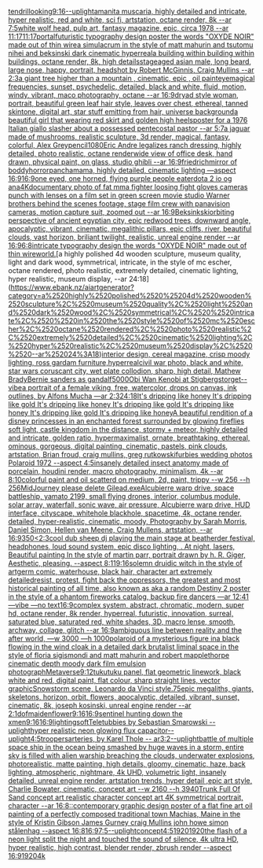 [tendril](https://www.ebank.nz/aiartgenerator?category=tendril)[looking](https://www.ebank.nz/aiartgenerator?category=looking)[9:16](https://www.ebank.nz/aiartgenerator?category=9%3A16)[--uplight](https://www.ebank.nz/aiartgenerator?category=--uplight)[amanita muscaria, highly detailed and intricate, hyper realistic, red and white, sci fi, artstation, octane render, 8k --ar 7:5](https://www.ebank.nz/aiartgenerator?category=amanita%2520muscaria%2C%2520highly%2520detailed%2520and%2520intricate%2C%2520hyper%2520realistic%2C%2520red%2520and%2520white%2C%2520sci%2520fi%2C%2520artstation%2C%2520octane%2520render%2C%25208k%2520--ar%25207%3A5)[white wolf head, pulp art, fantasy magazine, epic, circa 1978 --ar 11:17](https://www.ebank.nz/aiartgenerator?category=white%2520wolf%2520head%2C%2520pulp%2520art%2C%2520fantasy%2520magazine%2C%2520epic%2C%2520circa%25201978%2520--ar%252011%3A17)[11:17](https://www.ebank.nz/aiartgenerator?category=11%3A17)[portal](https://www.ebank.nz/aiartgenerator?category=portal)[futuristic  typography design poster the words "OXYDE NOIR" made out of thin wire](https://www.ebank.nz/aiartgenerator?category=futuristic%2520%2520typography%2520design%2520poster%2520the%2520words%2520%22OXYDE%2520NOIR%22%2520made%2520out%2520of%2520thin%2520wire)[a simulacrum in the style of matt mahurin and tsutomu nihei and beksinski dark cinematic hyperreal](https://www.ebank.nz/aiartgenerator?category=a%2520simulacrum%2520in%2520the%2520style%2520of%2520matt%2520mahurin%2520and%2520tsutomu%2520nihei%2520and%2520beksinski%2520dark%2520cinematic%2520hyperreal)[a building within building within buildings, octane render, 8k, high details](https://www.ebank.nz/aiartgenerator?category=a%2520building%2520within%2520building%2520within%2520buildings%2C%2520octane%2520render%2C%25208k%2C%2520high%2520details)[stage](https://www.ebank.nz/aiartgenerator?category=stage)[aged asian male, long beard, large nose, happy, portrait, headshot by Robert McGinnis, Craig Mullins --ar 2:3](https://www.ebank.nz/aiartgenerator?category=aged%2520asian%2520male%2C%2520long%2520beard%2C%2520large%2520nose%2C%2520happy%2C%2520portrait%2C%2520headshot%2520by%2520Robert%2520McGinnis%2C%2520Craig%2520Mullins%2520--ar%25202%3A3)[a giant tree higher than a mountain , cinematic, epic , oil paint](https://www.ebank.nz/aiartgenerator?category=a%2520giant%2520tree%2520higher%2520than%2520a%2520mountain%2520%2C%2520cinematic%2C%2520epic%2520%2C%2520oil%2520paint)[eye](https://www.ebank.nz/aiartgenerator?category=eye)[magical frequencies, sunset, psychedelic, detailed, black and white, fluid, motion, windy, vibrant, maco photography, octane --ar 16:9](https://www.ebank.nz/aiartgenerator?category=magical%2520frequencies%2C%2520sunset%2C%2520psychedelic%2C%2520detailed%2C%2520black%2520and%2520white%2C%2520fluid%2C%2520motion%2C%2520windy%2C%2520vibrant%2C%2520maco%2520photography%2C%2520octane%2520--ar%252016%3A9)[dryad style woman, portrait, beautiful green leaf hair style, leaves over chest, ethereal, tanned skintone, digital art, star stuff emitting from hair, universe background](https://www.ebank.nz/aiartgenerator?category=dryad%2520style%2520woman%2C%2520portrait%2C%2520beautiful%2520green%2520leaf%2520hair%2520style%2C%2520leaves%2520over%2520chest%2C%2520ethereal%2C%2520tanned%2520skintone%2C%2520digital%2520art%2C%2520star%2520stuff%2520emitting%2520from%2520hair%2C%2520universe%2520background)[a beautiful girl that wearing red skirt and golden high heels](https://www.ebank.nz/aiartgenerator?category=a%2520beautiful%2520girl%2520that%2520wearing%2520red%2520skirt%2520and%2520golden%2520high%2520heels)[poster for a 1976 Italian giallo slasher about a possessed pentecostal pastor --ar 5:7](https://www.ebank.nz/aiartgenerator?category=poster%2520for%2520a%25201976%2520Italian%2520giallo%2520slasher%2520about%2520a%2520possessed%2520pentecostal%2520pastor%2520--ar%25205%3A7)[a jaguar made of mushrooms, realistic sculpture, 3d render, magical, fantasy, colorful, Alex Grey](https://www.ebank.nz/aiartgenerator?category=a%2520jaguar%2520made%2520of%2520mushrooms%2C%2520realistic%2520sculpture%2C%25203d%2520render%2C%2520magical%2C%2520fantasy%2C%2520colorful%2C%2520Alex%2520Grey)[pencil](https://www.ebank.nz/aiartgenerator?category=pencil)[1080](https://www.ebank.nz/aiartgenerator?category=1080)[Eric Andre legalizes ranch dressing, highly detailed, photo realistic, octane render](https://www.ebank.nz/aiartgenerator?category=Eric%2520Andre%2520legalizes%2520ranch%2520dressing%2C%2520highly%2520detailed%2C%2520photo%2520realistic%2C%2520octane%2520render)[wide view of office desk, hand drawn, physical paint, on glass, studio ghibli --ar 16:9](https://www.ebank.nz/aiartgenerator?category=wide%2520view%2520of%2520office%2520desk%2C%2520hand%2520drawn%2C%2520physical%2520paint%2C%2520on%2520glass%2C%2520studio%2520ghibli%2520--ar%252016%3A9)[friedrich](https://www.ebank.nz/aiartgenerator?category=friedrich)[mirror of boddyhorror](https://www.ebank.nz/aiartgenerator?category=mirror%2520of%2520boddyhorror)[panchamama, highly detailed, cinematic lighting —aspect 16:9](https://www.ebank.nz/aiartgenerator?category=panchamama%2C%2520highly%2520detailed%2C%2520cinematic%2520lighting%2520%E2%80%94aspect%252016%3A9)[16:9](https://www.ebank.nz/aiartgenerator?category=16%3A9)[one eyed, one horned, flying purple people eater](https://www.ebank.nz/aiartgenerator?category=one%2520eyed%2C%2520one%2520horned%2C%2520flying%2520purple%2520people%2520eater)[dota 2 io og ana](https://www.ebank.nz/aiartgenerator?category=dota%25202%2520io%2520og%2520ana)[4K](https://www.ebank.nz/aiartgenerator?category=4K)[documentary photo of fat mma fighter loosing fight gloves cameras punch with lenses on a film set in green screen movie studio Warner brothers behind the scenes footage, stage film crew with panavision cameras, motion capture suit, zoomed out  --ar 16:9](https://www.ebank.nz/aiartgenerator?category=documentary%2520photo%2520of%2520fat%2520mma%2520fighter%2520loosing%2520fight%2520gloves%2520cameras%2520punch%2520with%2520lenses%2520on%2520a%2520film%2520set%2520in%2520green%2520screen%2520movie%2520studio%2520Warner%2520brothers%2520behind%2520the%2520scenes%2520footage%2C%2520stage%2520film%2520crew%2520with%2520panavision%2520cameras%2C%2520motion%2520capture%2520suit%2C%2520zoomed%2520out%2520%2520--ar%252016%3A9)[Beksinkski](https://www.ebank.nz/aiartgenerator?category=Beksinkski)[orbiting perspective of ancient egyptian city, epic redwood trees, downward angle, apocalyptic, vibrant, cinematic, megalithic pillars, epic cliffs, river, beautiful clouds, vast horizon, briliant twilight, realistic, unreal engine render --ar 16:9](https://www.ebank.nz/aiartgenerator?category=orbiting%2520perspective%2520of%2520ancient%2520egyptian%2520city%2C%2520epic%2520redwood%2520trees%2C%2520downward%2520angle%2C%2520apocalyptic%2C%2520vibrant%2C%2520cinematic%2C%2520megalithic%2520pillars%2C%2520epic%2520cliffs%2C%2520river%2C%2520beautiful%2520clouds%2C%2520vast%2520horizon%2C%2520briliant%2520twilight%2C%2520realistic%2C%2520unreal%2520engine%2520render%2520--ar%252016%3A9)[6:8](https://www.ebank.nz/aiartgenerator?category=6%3A8)[intricate typography design the words "OXYDE NOIR" made out of thin wire](https://www.ebank.nz/aiartgenerator?category=intricate%2520typography%2520design%2520the%2520words%2520%22OXYDE%2520NOIR%22%2520made%2520out%2520of%2520thin%2520wire)[world.](https://www.ebank.nz/aiartgenerator?category=world.)[a highly polished  4d wooden sculpture, museum quality, light and dark wood, symmetrical,  intricate,  in the style of mc escher, octane rendered, photo realistic, extremely detailed, cinematic lighting, hyper realistic, museum display,  --ar 24:18](https://www.ebank.nz/aiartgenerator?category=a%2520highly%2520polished%2520%25204d%2520wooden%2520sculpture%2C%2520museum%2520quality%2C%2520light%2520and%2520dark%2520wood%2C%2520symmetrical%2C%2520%2520intricate%2C%2520%2520in%2520the%2520style%2520of%2520mc%2520escher%2C%2520octane%2520rendered%2C%2520photo%2520realistic%2C%2520extremely%2520detailed%2C%2520cinematic%2520lighting%2C%2520hyper%2520realistic%2C%2520museum%2520display%2C%2520%2520--ar%252024%3A18)[interior design, cereal magazine, crisp moody lighting, ross gardam furniture,hyperreal](https://www.ebank.nz/aiartgenerator?category=interior%2520design%2C%2520cereal%2520magazine%2C%2520crisp%2520moody%2520lighting%2C%2520ross%2520gardam%2520furniture%2Chyperreal)[civil war photo, black and white, star wars coruscant city, wet plate collodion, sharp, high detail, Mathew Brady](https://www.ebank.nz/aiartgenerator?category=civil%2520war%2520photo%2C%2520black%2520and%2520white%2C%2520star%2520wars%2520coruscant%2520city%2C%2520wet%2520plate%2520collodion%2C%2520sharp%2C%2520high%2520detail%2C%2520Mathew%2520Brady)[Bernie sanders as gandalf](https://www.ebank.nz/aiartgenerator?category=Bernie%2520sanders%2520as%2520gandalf)[5000](https://www.ebank.nz/aiartgenerator?category=5000)[Obi Wan Kenobi at Stigbergstorget](https://www.ebank.nz/aiartgenerator?category=Obi%2520Wan%2520Kenobi%2520at%2520Stigbergstorget)[--vibe](https://www.ebank.nz/aiartgenerator?category=--vibe)[a portrait of a female viking, free, watercolor, drops on canvas, ink outlines, by Alfons Mucha —ar 2:3](https://www.ebank.nz/aiartgenerator?category=a%2520portrait%2520of%2520a%2520female%2520viking%2C%2520free%2C%2520watercolor%2C%2520drops%2520on%2520canvas%2C%2520ink%2520outlines%2C%2520by%2520Alfons%2520Mucha%2520%E2%80%94ar%25202%3A3)[24:18](https://www.ebank.nz/aiartgenerator?category=24%3A18)[It's dripping like honey It's dripping like gold It's dripping like honey It's dripping like gold It's dripping like honey It's dripping like gold It's dripping like honey](https://www.ebank.nz/aiartgenerator?category=It%27s%2520dripping%2520like%2520honey%2520It%27s%2520dripping%2520like%2520gold%2520It%27s%2520dripping%2520like%2520honey%2520It%27s%2520dripping%2520like%2520gold%2520It%27s%2520dripping%2520like%2520honey%2520It%27s%2520dripping%2520like%2520gold%2520It%27s%2520dripping%2520like%2520honey)[A beautiful rendition of a disney princesses in an enchanted forest surrounded by glowing fireflies soft light, castle kingdom in the distance, stormy + meteor, highly detailed and intricate, golden ratio, hypermaximalist, ornate, breathtaking, ethereal, ominous, gorgeous, digital painting, cinematic, pastels, pink clouds, artstation, Brian froud, craig mullins, greg rutkowski](https://www.ebank.nz/aiartgenerator?category=A%2520beautiful%2520rendition%2520of%2520a%2520disney%2520princesses%2520in%2520an%2520enchanted%2520forest%2520surrounded%2520by%2520glowing%2520fireflies%2520soft%2520light%2C%2520castle%2520kingdom%2520in%2520the%2520distance%2C%2520stormy%2520%2B%2520meteor%2C%2520highly%2520detailed%2520and%2520intricate%2C%2520golden%2520ratio%2C%2520hypermaximalist%2C%2520ornate%2C%2520breathtaking%2C%2520ethereal%2C%2520ominous%2C%2520gorgeous%2C%2520digital%2520painting%2C%2520cinematic%2C%2520pastels%2C%2520pink%2520clouds%2C%2520artstation%2C%2520Brian%2520froud%2C%2520craig%2520mullins%2C%2520greg%2520rutkowski)[furbies wedding photos Polaroid 1972 --aspect 4:5](https://www.ebank.nz/aiartgenerator?category=furbies%2520wedding%2520photos%2520Polaroid%25201972%2520--aspect%25204%3A5)[insanely detailed insect anatomy made of porcelain, houdini render, macro photography,  minimalism, 4k --ar 8:10](https://www.ebank.nz/aiartgenerator?category=insanely%2520detailed%2520insect%2520anatomy%2520made%2520of%2520porcelain%2C%2520houdini%2520render%2C%2520macro%2520photography%2C%2520%2520minimalism%2C%25204k%2520--ar%25208%3A10)[colorful paint and oil scatterd on medium, 2d, paint, trippy --w 256 --h 256](https://www.ebank.nz/aiartgenerator?category=colorful%2520paint%2520and%2520oil%2520scatterd%2520on%2520medium%2C%25202d%2C%2520paint%2C%2520trippy%2520--w%2520256%2520--h%2520256)[MidJourney please delete Gilead.exe](https://www.ebank.nz/aiartgenerator?category=MidJourney%2520please%2520delete%2520Gilead.exe)[Alcubierre warp drive, space battleship, yamato 2199, small flying drones, interior, columbus module, solar array, waterfall, sonic wave, air pressure, Alcubierre warp drive, HUD interface, cityscape, whitehole blackhole, spacetime, 4k, octane render, detailed, hyper-realistic, cinematic, moody, Photography by Sarah Morris, Daniel Simon, Hellen van Meene, Craig Mullens, artstation, --ar 16:9](https://www.ebank.nz/aiartgenerator?category=Alcubierre%2520warp%2520drive%2C%2520space%2520battleship%2C%2520yamato%25202199%2C%2520small%2520flying%2520drones%2C%2520interior%2C%2520columbus%2520module%2C%2520solar%2520array%2C%2520waterfall%2C%2520sonic%2520wave%2C%2520air%2520pressure%2C%2520Alcubierre%2520warp%2520drive%2C%2520HUD%2520interface%2C%2520cityscape%2C%2520whitehole%2520blackhole%2C%2520spacetime%2C%25204k%2C%2520octane%2520render%2C%2520detailed%2C%2520hyper-realistic%2C%2520cinematic%2C%2520moody%2C%2520Photography%2520by%2520Sarah%2520Morris%2C%2520Daniel%2520Simon%2C%2520Hellen%2520van%2520Meene%2C%2520Craig%2520Mullens%2C%2520artstation%2C%2520--ar%252016%3A9)[350](https://www.ebank.nz/aiartgenerator?category=350)[<2:3](https://www.ebank.nz/aiartgenerator?category=%3C2%3A3)[cool dub sheep dj playing the main stage at beatherder festival, headphones,  loud sound system, epic disco  lighting, . At night, lasers,  Beautiful painting In the style of martin parr, portrait drawn by h. R. Giger, Aesthetic, pleasing. --aspect 8:11](https://www.ebank.nz/aiartgenerator?category=cool%2520dub%2520sheep%2520dj%2520playing%2520the%2520main%2520stage%2520at%2520beatherder%2520festival%2C%2520headphones%2C%2520%2520loud%2520sound%2520system%2C%2520epic%2520disco%2520%2520lighting%2C%2520.%2520At%2520night%2C%2520lasers%2C%2520%2520Beautiful%2520painting%2520In%2520the%2520style%2520of%2520martin%2520parr%2C%2520portrait%2520drawn%2520by%2520h.%2520R.%2520Giger%2C%2520Aesthetic%2C%2520pleasing.%2520--aspect%25208%3A11)[9:16](https://www.ebank.nz/aiartgenerator?category=9%3A16)[solemn druidic witch in the style of artgerm comic, waterhouse, black hair, character art extremely detailed](https://www.ebank.nz/aiartgenerator?category=solemn%2520druidic%2520witch%2520in%2520the%2520style%2520of%2520artgerm%2520comic%2C%2520waterhouse%2C%2520black%2520hair%2C%2520character%2520art%2520extremely%2520detailed)[resist, protest, fight back the oppressors, the greatest and most historical painting of all time, also known as aka a random Destiny 2 poster in the style of a phantom fireworks catalog, backup fire dancers —ar 12:41 —vibe —no text](https://www.ebank.nz/aiartgenerator?category=resist%2C%2520protest%2C%2520fight%2520back%2520the%2520oppressors%2C%2520the%2520greatest%2520and%2520most%2520historical%2520painting%2520of%2520all%2520time%2C%2520also%2520known%2520as%2520aka%2520a%2520random%2520Destiny%25202%2520poster%2520in%2520the%2520style%2520of%2520a%2520phantom%2520fireworks%2520catalog%2C%2520backup%2520fire%2520dancers%2520%E2%80%94ar%252012%3A41%2520%E2%80%94vibe%2520%E2%80%94no%2520text)[16:9](https://www.ebank.nz/aiartgenerator?category=16%3A9)[complex system, abstract, chromatic, modern, super hd, octane render, 8k render, hyperreal, futuristic, innovation, surreal, saturated blue, saturated red, white shades, 3D, macro lense, smooth, archway, collage, glitch --ar 16:9](https://www.ebank.nz/aiartgenerator?category=complex%2520system%2C%2520abstract%2C%2520chromatic%2C%2520modern%2C%2520super%2520hd%2C%2520octane%2520render%2C%25208k%2520render%2C%2520hyperreal%2C%2520futuristic%2C%2520innovation%2C%2520surreal%2C%2520saturated%2520blue%2C%2520saturated%2520red%2C%2520white%2520shades%2C%25203D%2C%2520macro%2520lense%2C%2520smooth%2C%2520archway%2C%2520collage%2C%2520glitch%2520--ar%252016%3A9)[ambiguous line between reality and the after world, —w 3000 —h 1000](https://www.ebank.nz/aiartgenerator?category=ambiguous%2520line%2520between%2520reality%2520and%2520the%2520after%2520world%2C%2520%E2%80%94w%25203000%2520%E2%80%94h%25201000)[polaroid of a mysterious figure ina black flowing in the wind cloak in a detailed dark brutalist liminal space in the style of floria sigismondi and matt mahurin and robert mapplethorpe cinematic depth moody dark film emulsion photograph](https://www.ebank.nz/aiartgenerator?category=polaroid%2520of%2520a%2520mysterious%2520figure%2520ina%2520black%2520flowing%2520in%2520the%2520wind%2520cloak%2520in%2520a%2520detailed%2520dark%2520brutalist%2520liminal%2520space%2520in%2520the%2520style%2520of%2520floria%2520sigismondi%2520and%2520matt%2520mahurin%2520and%2520robert%2520mapplethorpe%2520cinematic%2520depth%2520moody%2520dark%2520film%2520emulsion%2520photograph)[Metaverse](https://www.ebank.nz/aiartgenerator?category=Metaverse)[9:12](https://www.ebank.nz/aiartgenerator?category=9%3A12)[tukutuku panel, flat geometric linework, black white and red, digital paint, flat colour, sharp straight lines, vector graphic](https://www.ebank.nz/aiartgenerator?category=tukutuku%2520panel%2C%2520flat%2520geometric%2520linework%2C%2520black%2520white%2520and%2520red%2C%2520digital%2520paint%2C%2520flat%2520colour%2C%2520sharp%2520straight%2520lines%2C%2520vector%2520graphic)[Snowstorm scene, Leonardo da Vinci style](https://www.ebank.nz/aiartgenerator?category=Snowstorm%2520scene%2C%2520Leonardo%2520da%2520Vinci%2520style)[.75](https://www.ebank.nz/aiartgenerator?category=.75)[epic megaliths, giants, skeletons, horizon, orbit, flowers, apocalyptic, detailed, vibrant, sunset, cinematic, 8k, joseph kosinski, unreal engine render --ar 2:1](https://www.ebank.nz/aiartgenerator?category=epic%2520megaliths%2C%2520giants%2C%2520skeletons%2C%2520horizon%2C%2520orbit%2C%2520flowers%2C%2520apocalyptic%2C%2520detailed%2C%2520vibrant%2C%2520sunset%2C%2520cinematic%2C%25208k%2C%2520joseph%2520kosinski%2C%2520unreal%2520engine%2520render%2520--ar%25202%3A1)[dof](https://www.ebank.nz/aiartgenerator?category=dof)[maiden](https://www.ebank.nz/aiartgenerator?category=maiden)[flower](https://www.ebank.nz/aiartgenerator?category=flower)[9:16](https://www.ebank.nz/aiartgenerator?category=9%3A16)[16:9](https://www.ebank.nz/aiartgenerator?category=16%3A9)[sentinel hunting down the xmen](https://www.ebank.nz/aiartgenerator?category=sentinel%2520hunting%2520down%2520the%2520xmen)[9:16](https://www.ebank.nz/aiartgenerator?category=9%3A16)[16:9](https://www.ebank.nz/aiartgenerator?category=16%3A9)[lighting](https://www.ebank.nz/aiartgenerator?category=lighting)[soft](https://www.ebank.nz/aiartgenerator?category=soft)[Teletubbies by Sebastian Smarowski --uplight](https://www.ebank.nz/aiartgenerator?category=Teletubbies%2520by%2520Sebastian%2520Smarowski%2520--uplight)[hyper realistic neon glowing flux capacitor](https://www.ebank.nz/aiartgenerator?category=hyper%2520realistic%2520neon%2520glowing%2520flux%2520capacitor)[--uplight](https://www.ebank.nz/aiartgenerator?category=--uplight)[4:5](https://www.ebank.nz/aiartgenerator?category=4%3A5)[troopers](https://www.ebank.nz/aiartgenerator?category=troopers)[arteries, by Karel Thole -- ar3:2](https://www.ebank.nz/aiartgenerator?category=arteries%2C%2520by%2520Karel%2520Thole%2520--%2520ar3%3A2)[--uplight](https://www.ebank.nz/aiartgenerator?category=--uplight)[battle of multiple space ship in the ocean being smashed by huge waves in a storm, entire sky is filled with alien warship breaching the clouds, underwater explosions, photorealistic, matte painting, high details, gloomy, cinematic, haze, back lighting, atmospheric, nightmare, 4k UHD, volumetric light, insanely detailed, unreal engine render, artstation trends, hyper detail ,epic art style, Charlie Bowater, cinematic, concept art  --w 2160 --h 3940](https://www.ebank.nz/aiartgenerator?category=battle%2520of%2520multiple%2520space%2520ship%2520in%2520the%2520ocean%2520being%2520smashed%2520by%2520huge%2520waves%2520in%2520a%2520storm%2C%2520entire%2520sky%2520is%2520filled%2520with%2520alien%2520warship%2520breaching%2520the%2520clouds%2C%2520underwater%2520explosions%2C%2520photorealistic%2C%2520matte%2520painting%2C%2520high%2520details%2C%2520gloomy%2C%2520cinematic%2C%2520haze%2C%2520back%2520lighting%2C%2520atmospheric%2C%2520nightmare%2C%25204k%2520UHD%2C%2520volumetric%2520light%2C%2520insanely%2520detailed%2C%2520unreal%2520engine%2520render%2C%2520artstation%2520trends%2C%2520hyper%2520detail%2520%2Cepic%2520art%2520style%2C%2520Charlie%2520Bowater%2C%2520cinematic%2C%2520concept%2520art%2520%2520--w%25202160%2520--h%25203940)[Trunk Full Of Sand concept art realistic character concept art 4K symmetrical portrait, character --ar 16:8](https://www.ebank.nz/aiartgenerator?category=Trunk%2520Full%2520Of%2520Sand%2520concept%2520art%2520realistic%2520character%2520concept%2520art%25204K%2520symmetrical%2520portrait%2C%2520character%2520--ar%252016%3A8)[::](https://www.ebank.nz/aiartgenerator?category=%3A%3A)[contemporary graphic design poster of a flat fine art oil painting of a perfectly composed traditional town Machias, Maine in the style of Kristin Gibson James Gurney craig Mullins john howe simon stålenhag --aspect 16:8](https://www.ebank.nz/aiartgenerator?category=contemporary%2520graphic%2520design%2520poster%2520of%2520a%2520flat%2520fine%2520art%2520oil%2520painting%2520of%2520a%2520perfectly%2520composed%2520traditional%2520town%2520Machias%2C%2520Maine%2520in%2520the%2520style%2520of%2520Kristin%2520Gibson%2520James%2520Gurney%2520craig%2520Mullins%2520john%2520howe%2520simon%2520st%C3%A5lenhag%2520--aspect%252016%3A8)[16:9](https://www.ebank.nz/aiartgenerator?category=16%3A9)[7:5](https://www.ebank.nz/aiartgenerator?category=7%3A5)[--uplight](https://www.ebank.nz/aiartgenerator?category=--uplight)[concept](https://www.ebank.nz/aiartgenerator?category=concept)[4:5](https://www.ebank.nz/aiartgenerator?category=4%3A5)[1920](https://www.ebank.nz/aiartgenerator?category=1920)[1920](https://www.ebank.nz/aiartgenerator?category=1920)[the flash of a neon light split the night and touched the sound of silence, 4k ultra HD, hyper realistic, high contrast, blender render, zbrush render --aspect 16:9](https://www.ebank.nz/aiartgenerator?category=the%2520flash%2520of%2520a%2520neon%2520light%2520split%2520the%2520night%2520and%2520touched%2520the%2520sound%2520of%2520silence%2C%25204k%2520ultra%2520HD%2C%2520hyper%2520realistic%2C%2520high%2520contrast%2C%2520blender%2520render%2C%2520zbrush%2520render%2520--aspect%252016%3A9)[1920](https://www.ebank.nz/aiartgenerator?category=1920)[4k](https://www.ebank.nz/aiartgenerator?category=4k)
